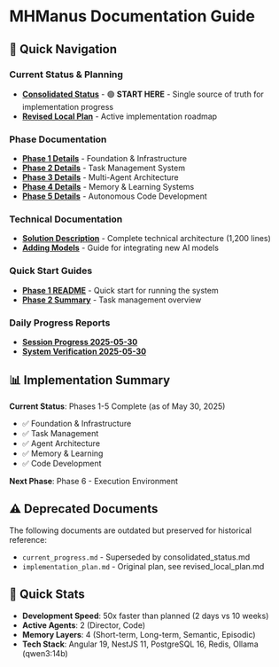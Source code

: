 # MHManus Documentation Guide

## 📍 Quick Navigation

### Current Status & Planning
- **[Consolidated Status](./implementation/consolidated_status.md)** - 🟢 **START HERE** - Single source of truth for implementation progress
- **[Revised Local Plan](./implementation/revised_local_plan.md)** - Active implementation roadmap

### Phase Documentation
- **[Phase 1 Details](./implementation/phase1_details.md)** - Foundation & Infrastructure
- **[Phase 2 Details](./implementation/phase2_details.md)** - Task Management System
- **[Phase 3 Details](./implementation/phase3_agent_architecture.md)** - Multi-Agent Architecture
- **[Phase 4 Details](./implementation/phase4_memory_learning.md)** - Memory & Learning Systems
- **[Phase 5 Details](./implementation/phase5_code_development.md)** - Autonomous Code Development

### Technical Documentation
- **[Solution Description](./solution_description.md)** - Complete technical architecture (1,200 lines)
- **[Adding Models](./adding_models.md)** - Guide for integrating new AI models

### Quick Start Guides
- **[Phase 1 README](./phase1_readme.md)** - Quick start for running the system
- **[Phase 2 Summary](./phase2_summary.md)** - Task management overview

### Daily Progress Reports
- **[Session Progress 2025-05-30](./implementation/session_progress_20250530.md)**
- **[System Verification 2025-05-30](./implementation/system_verification_20250530.md)**

## 📊 Implementation Summary

**Current Status**: Phases 1-5 Complete (as of May 30, 2025)
- ✅ Foundation & Infrastructure
- ✅ Task Management
- ✅ Agent Architecture
- ✅ Memory & Learning
- ✅ Code Development

**Next Phase**: Phase 6 - Execution Environment

## ⚠️ Deprecated Documents

The following documents are outdated but preserved for historical reference:
- `current_progress.md` - Superseded by consolidated_status.md
- `implementation_plan.md` - Original plan, see revised_local_plan.md

## 🚀 Quick Stats

- **Development Speed**: 50x faster than planned (2 days vs 10 weeks)
- **Active Agents**: 2 (Director, Code)
- **Memory Layers**: 4 (Short-term, Long-term, Semantic, Episodic)
- **Tech Stack**: Angular 19, NestJS 11, PostgreSQL 16, Redis, Ollama (qwen3:14b)